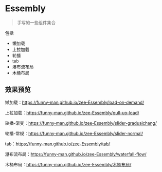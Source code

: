 # Essembly
>手写的一些组件集合

包括

- 懒加载
- 上拉加载
- 轮播
- tab
- 瀑布流布局
- 木桶布局

## 效果预览

懒加载：https://funny-man.github.io/zee-Essembly/load-on-demand/

上拉加载：https://funny-man.github.io/zee-Essembly/pull-up-load/

轮播-渐变：https://funny-man.github.io/zee-Essembly/slider-graduaichang/

轮播-常规：https://funny-man.github.io/zee-Essembly/slider-normal/

tab：https://funny-man.github.io/zee-Essembly/tab/

瀑布流布局：https://funny-man.github.io/zee-Essembly/waterfall-flow/

木桶布局：https://funny-man.github.io/zee-Essembly/木桶布局/
